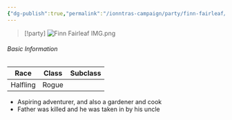 ```yaml
---
{"dg-publish":true,"permalink":"/ionntras-campaign/party/finn-fairleaf/","created":"","updated":""}
---
```



> [!party]
> ![Finn Fairleaf IMG.png](/img/user/z_Assets/Finn%20Fairleaf%20IMG.png)

###### Basic Information 
|**Race**|**Class**|**Subclass**|
|---|---|---|
|Halfling|Rogue||

- Aspiring adventurer, and also a gardener and cook
- Father was killed and he was taken in by his uncle
